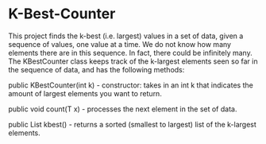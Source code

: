 # K-Best-Counter

This project finds the k-best (i.e. largest) values in a set of data, given a sequence of values, one value at a time. We do not know how many elements there are in this sequence. In fact, there could be infinitely many. The KBestCounter class keeps track of the k-largest elements seen so far in the sequence of data, and has the following methods:

public KBestCounter(int k) - constructor: takes in an int k that indicates the amount of largest elements you want to return.

public void count(T x) - processes the next element in the set of data.

public List<T> kbest() - returns a sorted (smallest to largest) list of the k-largest elements. 

